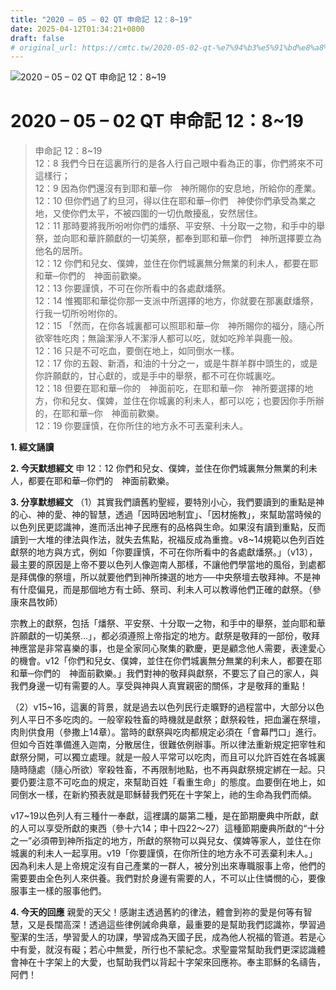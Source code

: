 ```yaml
---
title: "2020 – 05 – 02 QT 申命記 12：8~19"
date: 2025-04-12T01:34:21+0800
draft: false
# original_url: https://cmtc.tw/2020-05-02-qt-%e7%94%b3%e5%91%bd%e8%a8%98-12%ef%bc%9a819
---
```


![2020 – 05 – 02 QT 申命記 12：8\~19](/images/qt.jpg   "2020 – 05 – 02 QT 申命記 12：8\~19")

# 2020 – 05 – 02 QT 申命記 12：8\~19

> 申命記 12：8\~19  
> 12：8 我們今日在這裏所行的是各人行自己眼中看為正的事，你們將來不可這樣行；  
> 12：9 因為你們還沒有到耶和華─你　神所賜你的安息地，所給你的產業。  
> 12：10 但你們過了約旦河，得以住在耶和華─你們　神使你們承受為業之地，又使你們太平，不被四圍的一切仇敵擾亂，安然居住。  
> 12：11 那時要將我所吩咐你們的燔祭、平安祭、十分取一之物，和手中的舉祭，並向耶和華許願獻的一切美祭，都奉到耶和華─你們　神所選擇要立為他名的居所。  
> 12：12 你們和兒女、僕婢，並住在你們城裏無分無業的利未人，都要在耶和華─你們的　神面前歡樂。  
> 12：13 你要謹慎，不可在你所看中的各處獻燔祭。  
> 12：14 惟獨耶和華從你那一支派中所選擇的地方，你就要在那裏獻燔祭，行我一切所吩咐你的。  
> 12：15 「然而，在你各城裏都可以照耶和華─你　神所賜你的福分，隨心所欲宰牲吃肉；無論潔淨人不潔淨人都可以吃，就如吃羚羊與鹿一般。  
> 12：16 只是不可吃血，要倒在地上，如同倒水一樣。  
> 12：17 你的五穀、新酒，和油的十分之一，或是牛群羊群中頭生的，或是你許願獻的，甘心獻的，或是手中的舉祭，都不可在你城裏吃。  
> 12：18 但要在耶和華─你的　神面前吃，在耶和華─你　神所要選擇的地方，你和兒女、僕婢，並住在你城裏的利未人，都可以吃；也要因你手所辦的，在耶和華─你　神面前歡樂。  
> 12：19 你要謹慎，在你所住的地方永不可丟棄利未人。

**1. 經文誦讀**

**2.  今天默想經文**
申 12：12 你們和兒女、僕婢，並住在你們城裏無分無業的利未人，都要在耶和華─你們的　神面前歡樂。

**3. 分享默想經文**
（1）其實我們讀舊約聖經，要特別小心，我們要讀到的重點是神的心、神的愛、神的智慧，透過「因時因地制宜」、「因材施教」，來幫助當時候的以色列民更認識神，進而活出神子民應有的品格與生命。如果沒有讀到重點，反而讀到一大堆的律法與作法，就失去焦點，祝福反成為重擔。v8\~14規範以色列百姓獻祭的地方與方式，例如「你要謹慎，不可在你所看中的各處獻燔祭。」（v13），最主要的原因是上帝不要以色列人像迦南人那樣，不讓他們學當地的風俗，到處都是拜偶像的祭壇，所以就要他們到神所揀選的地方──中央祭壇去敬拜神。不是神有什麼偏見，而是那個地方有士師、祭司、利未人可以教導他們正確的獻祭。（參康來昌牧師）

宗教上的獻祭，包括「燔祭、平安祭、十分取一之物，和手中的舉祭，並向耶和華許願獻的一切美祭…」，都必須遵照上帝指定的地方。獻祭是敬拜的一部份，敬拜神應當是非常喜樂的事，也是全家同心聚集的歡慶，更是顧念他人需要，表達愛心的機會。v12「你們和兒女、僕婢，並住在你們城裏無分無業的利未人，都要在耶和華─你們的　神面前歡樂。」我們對神的敬拜與獻祭，不要忘了自己的家人，與我們身邊一切有需要的人。享受與神與人真實親密的關係，才是敬拜的重點！

（2）v15\~16，這裏的背景，就是過去以色列民行走曠野的過程當中，大部分以色列人平日不多吃肉的。一般宰殺牲畜的時機就是獻祭；獻祭殺牲，把血灑在祭壇，肉則供食用（參撒上14章）。當時的獻祭與吃肉都規定必須在「會幕門口」進行。但如今百姓準備進入迦南，分散居住，很難依例辦事。所以律法重新規定把宰牲和獻祭分開，可以獨立處理。就是一般人平常可以吃肉，而且可以允許百姓在各城裏隨時隨處（隨心所欲）宰殺牲畜，不再限制地點，也不再與獻祭規定綁在一起。只要仍要注意不可吃血的規定，來幫助百姓「看重生命」的態度。血要倒在地上，如同倒水一樣，在新約預表就是耶穌替我們死在十字架上，祂的生命為我們而傾。

v17\~19以色列人有三種什一奉獻，這裡講的屬第二種，是在節期慶典中所獻，獻的人可以享受所獻的東西（參十六14；申十四22～27）這種節期慶典所獻的“十分之一”必須帶到神所指定的地方，所獻的祭物可以與兒女、僕婢等家人，並住在你城裏的利未人一起享用。v19「你要謹慎，在你所住的地方永不可丟棄利未人。」因為利未人是上帝規定沒有自己產業的一群人，被分別出來專職服事上帝，他們的需要要由全色列人來供養。我們對於身邊有需要的人，不可以止住憐憫的心，要像服事主一樣的服事他們。

**4. 今天的回應**
親愛的天父！感謝主透過舊約的律法，體會到祢的愛是何等有智慧，又是長闊高深！透過這些律例誡命典章，最重要的是幫助我們認識祢，學習過聖潔的生活，學習愛人的功課，學習成為天國子民，成為他人祝福的管道。若是心中有愛，就沒有礙；若心中無愛，所行也不蒙紀念。求聖靈常幫助我們更深認識體會神在十字架上的大愛，也幫助我們以背起十字架來回應祢。奉主耶穌的名禱告，阿們！
